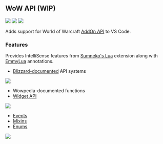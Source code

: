 ## WoW API (WIP)
[![](https://img.shields.io/github/license/Ketho/vscode-wow-api)](https://opensource.org/licenses/MIT)
[![](https://img.shields.io/github/v/release/Ketho/vscode-wow-api)](https://github.com/Ketho/vscode-wow-api/releases)
[![](https://img.shields.io/badge/wow-9.0.2-yellow)](https://github.com/Gethe/wow-ui-source/tree/9.0.2)

Adds support for World of Warcraft [AddOn API](https://wow.gamepedia.com/World_of_Warcraft_API) to VS Code.

### Features
Provides IntelliSense features from [Sumneko's Lua](https://marketplace.visualstudio.com/items?itemName=sumneko.lua) extension along with [EmmyLua](https://github.com/EmmyLua) annotations.
* [Blizzard-documented](https://github.com/Gethe/wow-ui-source/tree/live/AddOns/Blizzard_APIDocumentation) API systems

![](https://i.imgur.com/3BZL5yz.gif)

* Wowpedia-documented functions
* [Widget API](https://wow.gamepedia.com/Widget_API)

![](https://i.imgur.com/00rraRM.gif)

* [Events](https://wow.gamepedia.com/Events)
* [Mixins](https://github.com/Gethe/wow-ui-source/tree/live/FrameXML/ObjectAPI)
* [Enums](https://github.com/Ketho/BlizzardInterfaceResources/blob/live/Resources/LuaEnum.lua)

![](https://i.imgur.com/JSQtQ67.gif)
